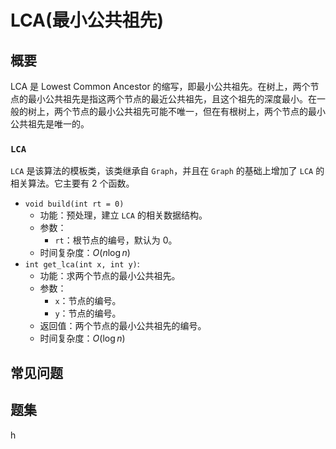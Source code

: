 # LCA(最小公共祖先)

## 概要
LCA 是 Lowest Common Ancestor 的缩写，即最小公共祖先。在树上，两个节点的最小公共祖先是指这两个节点的最近公共祖先，且这个祖先的深度最小。在一般的树上，两个节点的最小公共祖先可能不唯一，但在有根树上，两个节点的最小公共祖先是唯一的。

### `LCA`
`LCA` 是该算法的模板类，该类继承自 `Graph`，并且在 `Graph` 的基础上增加了 `LCA` 的相关算法。它主要有 2 个函数。
- `void build(int rt = 0)`
  - 功能：预处理，建立 `LCA` 的相关数据结构。
  - 参数：
    - `rt`：根节点的编号，默认为 0。
  - 时间复杂度：$O(n\log n)$
- `int get_lca(int x, int y)`: 
  - 功能：求两个节点的最小公共祖先。
  - 参数：
    - `x`：节点的编号。
    - `y`：节点的编号。
  - 返回值：两个节点的最小公共祖先的编号。
  - 时间复杂度：$O(\log n)$


## 常见问题

## 题集
h